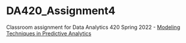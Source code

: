 # DA420_Assignment4
Classroom assignment for Data Analytics 420 Spring 2022 - [Modeling Techniques in Predictive Analytics](https://github.com/mtpa/mtpa)
